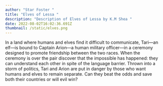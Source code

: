 ```yaml
---
author: "Star Foster "
title: "Elves of Lessa "
description: "Description of Elves of Lessa by K.M Shea "
date: 2022-08-02T16:02:36.691Z
thumbnail: /static/elves.png
---
```

In a land where humans and elves find it difficult to communicate, Tari—an elf—is bound to Captain Arion—a human military officer—in a ceremony designed to promote friendship between the two races. When the ceremony is over the pair discover that the impossible has happened: they can understand each other in spite of the language barrier. Thrown into a storm of politics, Tari and Arion are put in danger by those who want humans and elves to remain separate. Can they beat the odds and save both their countries or will evil win?